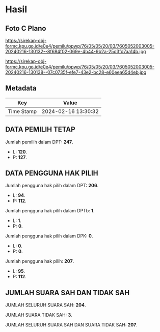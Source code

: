 # Hasil

## Foto C Plano

https://sirekap-obj-formc.kpu.go.id/e0e4/pemilu/ppwp/76/05/05/20/03/7605052003005-20240216-130132--8f684f02-069e-4b44-9b2a-25d3fd7aa14b.jpg

https://sirekap-obj-formc.kpu.go.id/e0e4/pemilu/ppwp/76/05/05/20/03/7605052003005-20240216-130138--07c0735f-efe7-43e2-bc28-e60eea65d4eb.jpg


## Metadata

| Key        | Value               |
| ---------- | ------------------- |
| Time Stamp | 2024-02-16 13:30:32 |


## DATA PEMILIH TETAP

Jumlah pemilih dalam DPT: **247**.
 * L: **120**.
 * P: **127**.

## DATA PENGGUNA HAK PILIH

Jumlah pengguna hak pilih dalam DPT: **206**.
 * L: **94**.
 * P: **112**.

Jumlah pengguna hak pilih dalam DPTb: **1**.
 * L: **1**.
 * P: **0**.

Jumlah pengguna hak pilih dalam DPK: **0**.
 * L: **0**.
 * P: **0**.

Jumlah pengguna hak pilih: **207**.
 * L: **95**.
 * P: **112**.

## JUMLAH SUARA SAH DAN TIDAK SAH

JUMLAH SELURUH SUARA SAH: **204**.

JUMLAH SUARA TIDAK SAH: **3**.

JUMLAH SELURUH SUARA SAH DAN SUARA TIDAK SAH: **207**.


